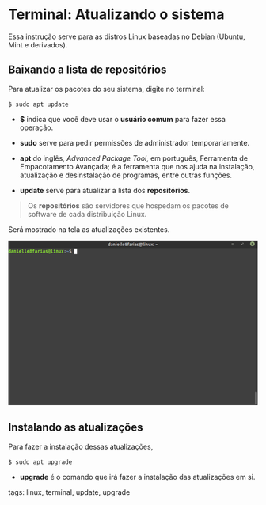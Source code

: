 # Terminal: Atualizando o sistema


Essa instrução serve para as distros Linux baseadas no Debian (Ubuntu, Mint e derivados).

## Baixando a lista de repositórios

Para atualizar os pacotes do seu sistema, digite no terminal:

```
$ sudo apt update
```

- **$** indica que você deve usar o **usuário comum** para fazer essa operação.

- **sudo** serve para pedir permissões de administrador temporariamente.

- **apt** do inglês, *Advanced Package Tool*, em português, Ferramenta de Empacotamento Avançada; é a ferramenta que nos ajuda na instalação, atualização e desinstalação de programas, entre outras funções.

- **update** serve para atualizar a lista dos **repositórios**.

> Os **repositórios** são servidores que hospedam os pacotes de software de cada distribuição Linux.

Será mostrado na tela as atualizações existentes.

![atualizando repositórios](img/p0005-0.gif)

## Instalando as atualizações

Para fazer a instalação dessas atualizações,

```
$ sudo apt upgrade
```

- **upgrade** é o comando que irá fazer a instalação das atualizações em si.

tags: linux, terminal, update, upgrade

